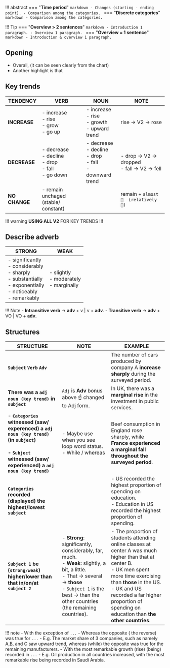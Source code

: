 !!! abstract
    === "**Time period**"
       ```markdown
        - Changes (starting - ending point).
        - Comparison among the categories.
       ```
    === "**Discrete categories**"
       ```markdown
       - Comparison among the categories.
       ```


!!! Tip
    === "**Overview > 2 sentences**"
        ```markdown
        - Introduction 1 paragraph.
        - Overview 1 paragraph.
        ```
    === "**Overview = 1 sentence**"
        ```markdown
        - Introduction & overview 1 paragraph.
        ```

## Opening
- Overall, (it can be seen clearly from the chart) ``    ``
- Another highlight is that ``    ``

## Key trends
| TENDENCY | VERB | NOUN | NOTE |
| ----------- | ----------- | ----------- | ----------- |
| **INCREASE** | - increase <br/> - rise <br/> - grow <br/> - go up | - increase <br/> - rise <br/> - growth <br/> - upward trend | rise $\rightarrow$ V2 $\rightarrow$ rose |
| **DECREASE** | - decrease <br/> - decline <br/> - drop <br/> - fall <br/> - go down | - decrease <br/> - decline <br/> - drop <br/> - fall <br/> - downward trend | - drop $\rightarrow$ V2 $\rightarrow$ dropped <br/> - fall $\rightarrow$ V2 $\rightarrow$ fell |
| **NO CHANGE** | - remain unchaged (stable/ constant) | | remain + ``almost 💯  (relatively 👀)`` |
!!! warning
    **USING ALL V2** FOR KEY TRENDS !!!

## Describe adverb
| STRONG | WEAK |
| ----------- | ----------- |
| - significantly <br/> - considerably <br/> - sharply <br/> - substantially <br/> - exponentially <br/> - noticeably <br/> - remarkably | - slightly <br/> - moderately <br/> - marginally |

!!! Note
    - **Intransitive verb** $\rightarrow$ **adv** + v | v + **adv**.
    - **Transitive verb** $\rightarrow$ **adv** + VO | VO + **adv**.

## Structures
| STRUCTURE | NOTE | EXAMPLE |
| ----------- | ----------- | ----------- |
| **``Subject`` ``Verb`` ``Adv``** | | The number of cars produced by company A **increase sharply** during the surveyed period. |
| **There was a ``adj`` ``noun (key trend)`` in ``subject``** | ``Adj`` is **Adv** bonus above ☝️ changed to Adj form. | In UK, there was a **marginal rise** in the investment in public services. |
| **- ``Categories`` witnessed (saw/ experenced) a ``adj`` ``noun (key trend)`` (in ``subject``) <br/> <br/> - ``Subject`` witnessed (saw/ experienced) a ``adj`` ``noun (key trend)``** | - Maybe use when you see loop word status. <br/> - While / whereas | Beef consumption in England rose sharply, while **France experienced a marginal fall throughout the surveyed period**. |
| **``Categories`` recorded (displayed) the highest/lowest ``subject``** | | - US recorded the highest proportion of spending on education. <br/> - Education in US recorded the highest proportion of spending. |
| **``Subject 1`` be (``strong/weak``) higher/lower than that in/on/at ``subject 2``** | - **Strong**: significantly, considerably, far, much. <br/> - **Weak**: slightly, a bit, a little. <br/> - That $\rightarrow$ several $\rightarrow$ **those** <br/> - ``Subject 1`` is the best $\rightarrow$ than the other countries (the remaining countries). | - The proportion of students attending online classes at center A was much higher than that at center B. <br/> - UK men spent more time exercising than **those** in the US. <br/> - UK and US recorded a far higher proportion of spending on education than **the other countries**. |

!!! note
    - With the exception of `...`
    - Whereas the opposite ( the reverse) was true for `...`
        - E.g. The market share of 3 companies, such as namely A,B, and C saw upward trend, whereas (while) the opposite was true for the remaining manufacturers. 
    - With the most remarkable growth (rise) (being) recorded in `...`
        - E.g. Oil production in all countries increased, with the most remarkable rise being recorded in Saudi Arabia. 